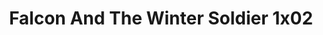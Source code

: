 ---
layout: episodios
title: "Falcon And The Winter Soldier 1x02"
url_serie_padre: 'falcon-and-the-winter-soldier/temporada-1'
category: 'series'
capitulo: 'yes'
anio: '2021'
prev: 'capitulo-1'
proximo: ''
sandbox: allow-same-origin allow-forms
idioma: 'Latino'
calidad: 'Full HD'
reproductores_fembed: ["https://api.cuevana3.io/ir/goto_ddh.php?h=cHdlSGU2VjczUUVPODNNUXI0UWVpTEk3SGFLbjZaWUNQdStvVGEzUGc4NVRHYUgrQzJ0cGVhTWNEOHVLcjdNZnpXVmZZenU5MGdWWkJrTDEzMEE0aTNheklYK3hyYUh6clFWVkhma0ZlczA3akpzVmp4ZlVHWDd5Q1MyK3B6bmVoOWhWQm44MzMrYTc1dEIwK3EzNm93PT0","Latino","https://www.fembed.com/v/5dj01ude3g4-84r","Latino","https://femax20.com/v/g3dgws-e7x-yqdk","Latino","https://www.fembed.com/v/jg8l5bd2rjqjygx","Latino","https://streamsb.net/embed-cvlcc0h3zb8s.html","Latino","https://www.fembed.com/v/e2njrs-xj0rngwk","Latino","https://mstream.tech/isiwrjgee7yl","Latino"]
reproductor: 'fembed'
clasificacion: '+10'
tags:
- Ciencia-Ficcion
---